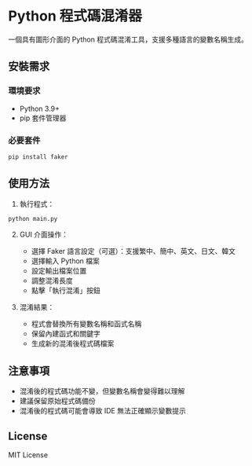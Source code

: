 # Python 程式碼混淆器

一個具有圖形介面的 Python 程式碼混淆工具，支援多種語言的變數名稱生成。

## 安裝需求

### 環境要求
- Python 3.9+
- pip 套件管理器

### 必要套件
```bash
pip install faker
```
## 使用方法
1. 執行程式：
```bash
python main.py
```
2. GUI 介面操作：
    - 選擇 Faker 語言設定（可選）：支援繁中、簡中、英文、日文、韓文
    - 選擇輸入 Python 檔案
    - 設定輸出檔案位置
    - 調整混淆長度
    - 點擊「執行混淆」按鈕

3. 混淆結果：
    - 程式會替換所有變數名稱和函式名稱
    - 保留內建函式和關鍵字
    - 生成新的混淆後程式碼檔案

## 注意事項
- 混淆後的程式碼功能不變，但變數名稱會變得難以理解
- 建議保留原始程式碼備份
- 混淆後的程式碼可能會導致 IDE 無法正確顯示變數提示

## License
MIT License
